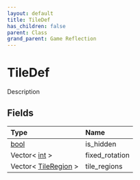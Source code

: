 ```yaml
---
layout: default
title: TileDef
has_children: false
parent: Class
grand_parent: Game Reflection
---
```

# TileDef
Description 

## Fields

| Type | Name |
|:----------|:--------------|
| [bool](/riftbreaker-wiki/docs/game-reflection/components/bool/) | is_hidden |
| Vector< [int](/riftbreaker-wiki/docs/game-reflection/enums/int/) > | fixed_rotation |
| Vector< [TileRegion](/riftbreaker-wiki/docs/game-reflection/classes/tile_region/) > | tile_regions |

